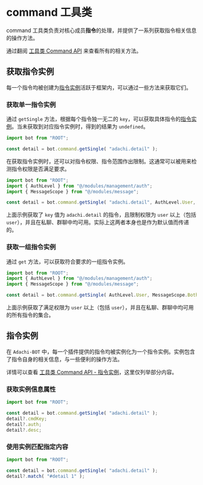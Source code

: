 # command 工具类

command 工具类负责对核心成员**指令**的处理，并提供了一系列获取指令相关信息的操作方法。

通过翻阅 [工具类 Command API](../../api/global/command.md) 来查看所有的相关方法。

## 获取指令实例

每一个指令均被创建为[指令实例](#指令实例)活跃于框架内，可以通过一些方法来获取它们。

### 获取单一指令实例

通过 `getSingle` 方法，根据每个指令独一无二的 `key`，可以获取具体指令的[指令实例](#指令实例)。当未获取到对应指令实例时，得到的结果为 `undefined`。

```ts
import bot from "ROOT";

const detail = bot.command.getSingle( "adachi.detail" );
```

在获取指令实例时，还可以对指令权限、指令范围作出限制。这通常可以被用来检测指令权限是否满足要求。

```ts
import bot from "ROOT";
import { AuthLevel } from "@/modules/management/auth";
import { MessageScope } from "@/modules/message";

const detail = bot.command.getSingle( "adachi.detail", AuthLevel.User, MessageScope.Both );
```

上面示例获取了 `key` 值为 `adachi.detail` 的指令，且限制权限为 `user` 以上（包括 `user`），并且在私聊、群聊中均可用。实际上这两者本身也是作为默认值而传递的。

### 获取一组指令实例

通过 `get` 方法，可以获取符合要求的一组指令实例。

```ts
import bot from "ROOT";
import { AuthLevel } from "@/modules/management/auth";
import { MessageScope } from "@/modules/message";

const detail = bot.command.getSingle( AuthLevel.User, MessageScope.Both );
```

上面示例获取了满足权限为 `user` 以上（包括 `user`），并且在私聊、群聊中均可用的所有指令的集合。

## 指令实例

在 `Adachi-BOT` 中，每一个插件提供的指令均被实例化为一个指令实例。实例包含了指令自身的相关信息，与一些便利的操作方法。

详情可以查看 [工具类 Command API - 指令实例](../../api/command.md#指令实例)，这里仅列举部分内容。

### 获取实例信息属性

```ts
import bot from "ROOT";

const detail = bot.command.getSingle( "adachi.detail" );
detail?.cmdKey;
detail?.auth;
detail?.desc;
```

### 使用实例匹配指定内容

```ts
import bot from "ROOT";

const detail = bot.command.getSingle( "adachi.detail" );
detail?.match( "#detail 1" );
```